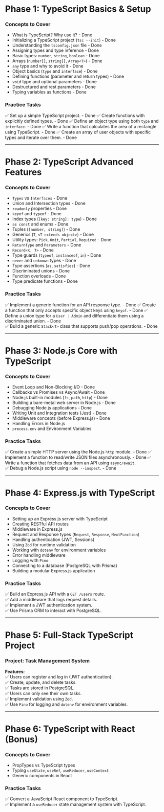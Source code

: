 # **Phase 1: TypeScript Basics & Setup**
### **Concepts to Cover**
- What is TypeScript? Why use it? - Done
- Initializing a TypeScript project (`tsc --init`) - Done
- Understanding the `tsconfig.json` file - Done 
- Assigning types and type inference - Done 
- Basic types: `number`, `string`, `boolean` - Done
- Arrays (`number[]`, `string[]`, `Array<T>`) - Done
- `any` type and why to avoid it - Done
- Object basics (`type` and `interface`) - Done
- Defining functions (parameter and return types) - Done
- `void` type and optional parameters - Done
- Destructured and rest parameters - Done
- Typing variables as functions - Done

### **Practice Tasks**
✅ Set up a simple TypeScript project.  - Done
✅ Create functions with explicitly defined types. - Done
✅ Define an object type using both `type` and `interface`.  - Done
✅ Write a function that calculates the area of a rectangle using TypeScript.  - Done
✅ Create an array of user objects with specific types and iterate over them.  - Done

---

# **Phase 2: TypeScript Advanced Features**
### **Concepts to Cover**
- `Types` vs `Interfaces` - Done
- Union and Intersection types - Done
- `readonly` properties - Done
- `keyof` and `typeof` - Done
- Index types (`[key: string]: type`) - Done
- `as const` and enums - Done
- Tuples (`[number, string]`) - Done
- Generics (`T`, `<T extends object>`) - Done 
- Utility types: `Pick`, `Omit`, `Partial`, `Required` - Done
- `ReturnType` and `Parameters` - Done
- `Record<K, T>` - Done
- Type guards (`typeof`, `instanceof`, `in`) - Done
- `never` and `unknown` types - Done
- Type assertions (`as`, `satisfies`) - Done
- Discriminated unions - Done
- Function overloads - Done
- Type predicate functions - Done

### **Practice Tasks**
✅ Implement a generic function for an API response type. - Done
✅ Create a function that only accepts specific object keys using `keyof`.  - Done
✅ Define a union type for a `User | Admin` and differentiate them using a discriminated union. - Done  
✅ Build a generic `Stack<T>` class that supports push/pop operations.  - Done

---

# **Phase 3: Node.js Core with TypeScript**
### **Concepts to Cover**
- Event Loop and Non-Blocking I/O - Done
- Callbacks vs Promises vs Async/Await - Done
- Node.js built-in modules (`fs`, `path`, `http`) - Done
- Building a bare-metal web server in Node.js - Done
- Debugging Node.js applications - Done
- Writing Unit and Integration tests (Jest) - Done
- Middleware concepts (before Express.js) - Done
- Handling Errors in Node.js
- `process.env` and Environment Variables

### **Practice Tasks**
✅ Create a simple HTTP server using the Node.js `http` module.  - Done
✅ Implement a function to read/write JSON files asynchronously. - Done
✅ Write a function that fetches data from an API using `async/await`.  
✅ Debug a Node.js script using `node --inspect`.  - Done

---

# **Phase 4: Express.js with TypeScript**
### **Concepts to Cover**
- Setting up an Express.js server with TypeScript
- Creating RESTful API routes
- Middleware in Express.js
- Request and Response types (`Request`, `Response`, `NextFunction`)
- Handling authentication (JWT, Sessions)
- Using `Zod` for runtime validation
- Working with `dotenv` for environment variables
- Error handling middleware
- Logging with `Pino`
- Connecting to a database (PostgreSQL with Prisma)
- Building a modular Express.js application

### **Practice Tasks**
✅ Build an Express.js API with a `GET /users` route.  
✅ Add a middleware that logs request details.  
✅ Implement a JWT authentication system.  
✅ Use Prisma ORM to interact with PostgreSQL.  

---

# **Phase 5: Full-Stack TypeScript Project**
### **Project: Task Management System**
**Features:**  
✅ Users can register and log in (JWT authentication).  
✅ Create, update, and delete tasks.  
✅ Tasks are stored in PostgreSQL.  
✅ Users can only see their own tasks.  
✅ Implement validation using `Zod`.  
✅ Use `Pino` for logging and `dotenv` for environment variables.  

---

# **Phase 6: TypeScript with React (Bonus)**
### **Concepts to Cover**
- PropTypes vs TypeScript types
- Typing `useState`, `useRef`, `useReducer`, `useContext`
- Generic components in React

### **Practice Tasks**
✅ Convert a JavaScript React component to TypeScript.  
✅ Implement a `useReducer` state management system with TypeScript.  
